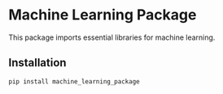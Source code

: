 # Machine Learning Package

This package imports essential libraries for machine learning.

## Installation

```sh
pip install machine_learning_package
